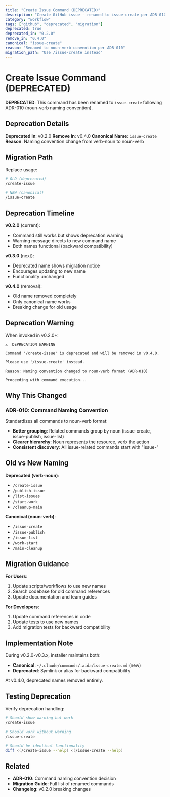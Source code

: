 ```yaml
---
title: "Create Issue Command (DEPRECATED)"
description: "Create GitHub issue - renamed to issue-create per ADR-010"
category: "workflow"
tags: ["github", "deprecated", "migration"]
deprecated: true
deprecated_in: "0.2.0"
remove_in: "0.4.0"
canonical: "issue-create"
reason: "Renamed to noun-verb convention per ADR-010"
migration_path: "Use /issue-create instead"
---
```


# Create Issue Command (DEPRECATED)

**DEPRECATED**: This command has been renamed to `issue-create` following ADR-010 (noun-verb naming convention).

## Deprecation Details

**Deprecated In**: v0.2.0
**Remove In**: v0.4.0
**Canonical Name**: `issue-create`
**Reason**: Naming convention change from verb-noun to noun-verb

## Migration Path

Replace usage:

```bash
# OLD (deprecated)
/create-issue

# NEW (canonical)
/issue-create
```

## Deprecation Timeline

**v0.2.0** (current):

- Command still works but shows deprecation warning
- Warning message directs to new command name
- Both names functional (backward compatibility)

**v0.3.0** (next):

- Deprecated name shows migration notice
- Encourages updating to new name
- Functionality unchanged

**v0.4.0** (removal):

- Old name removed completely
- Only canonical name works
- Breaking change for old usage

## Deprecation Warning

When invoked in v0.2.0+:

```text
⚠️  DEPRECATION WARNING

Command '/create-issue' is deprecated and will be removed in v0.4.0.

Please use '/issue-create' instead.

Reason: Naming convention changed to noun-verb format (ADR-010)

Proceeding with command execution...
```

## Why This Changed

### ADR-010: Command Naming Convention

Standardizes all commands to noun-verb format:

- **Better grouping**: Related commands group by noun (issue-create, issue-publish, issue-list)
- **Clearer hierarchy**: Noun represents the resource, verb the action
- **Consistent discovery**: All issue-related commands start with "issue-"

## Old vs New Naming

**Deprecated (verb-noun)**:

- `/create-issue`
- `/publish-issue`
- `/list-issues`
- `/start-work`
- `/cleanup-main`

**Canonical (noun-verb)**:

- `/issue-create`
- `/issue-publish`
- `/issue-list`
- `/work-start`
- `/main-cleanup`

## Migration Guidance

**For Users**:

1. Update scripts/workflows to use new names
2. Search codebase for old command references
3. Update documentation and team guides

**For Developers**:

1. Update command references in code
2. Update tests to use new names
3. Add migration tests for backward compatibility

## Implementation Note

During v0.2.0-v0.3.x, installer maintains both:

- **Canonical**: `~/.claude/commands/.aida/issue-create.md` (new)
- **Deprecated**: Symlink or alias for backward compatibility

At v0.4.0, deprecated names removed entirely.

## Testing Deprecation

Verify deprecation handling:

```bash
# Should show warning but work
/create-issue

# Should work without warning
/issue-create

# Should be identical functionality
diff <(/create-issue --help) <(/issue-create --help)
```

## Related

- **ADR-010**: Command naming convention decision
- **Migration Guide**: Full list of renamed commands
- **Changelog**: v0.2.0 breaking changes
